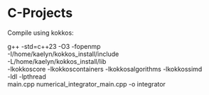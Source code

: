 # C-Projects

Compile using kokkos:


g++ -std=c++23 -O3 -fopenmp \
  -I/home/kaelyn/kokkos_install/include \
  -L/home/kaelyn/kokkos_install/lib \
  -lkokkoscore -lkokkoscontainers -lkokkosalgorithms -lkokkossimd \
  -ldl -lpthread \
  main.cpp numerical_integrator_main.cpp -o integrator